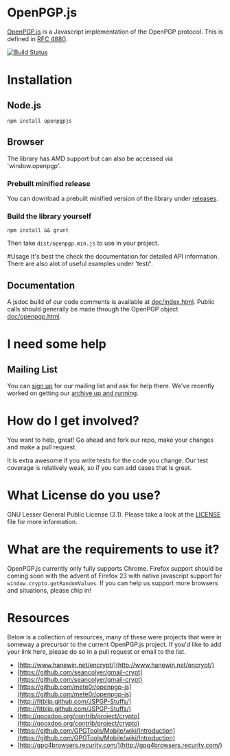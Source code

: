OpenPGP.js
==========

[OpenPGP.js](http://openpgpjs.org/) is a Javascript implementation of the OpenPGP protocol. This is defined in [RFC 4880](http://tools.ietf.org/html/rfc4880).

[![Build Status](https://secure.travis-ci.org/openpgpjs/openpgpjs.png?branch=master,v0.1.x)](http://travis-ci.org/openpgpjs/openpgpjs)

# Installation
## Node.js
    npm install openpgpjs

## Browser
The library has AMD support but can also be accessed via 'window.openpgp'.

### Prebuilt minified release
You can download a prebuilt minified version of the library under [releases](https://github.com/openpgpjs/openpgpjs/releases).

### Build the library yourself
    npm install && grunt

Then take `dist/openpgp.min.js` to use in your project.

#Usage
It's best the check the documentation for detailed API information. There are also alot of useful examples under 'test/'.

## Documentation
A jsdoc build of our code comments is available at [doc/index.html](doc/index.html). Public calls should generally be made through the OpenPGP object [doc/openpgp.html](doc/openpgp.html).

# I need some help
## Mailing List
You can [sign up](http://list.openpgpjs.org/) for our mailing list and ask for help there.  We've recently worked on getting our [archive up and running](http://www.mail-archive.com/list@openpgpjs.org/).

# How do I get involved?
You want to help, great! Go ahead and fork our repo, make your changes
and make a pull request.

It is extra awesome if you write tests for the code you change. Our test coverage is relatively weak, so if you can add cases that is great.

# What License do you use?
GNU Lesser General Public License (2.1). Please take a look at the [LICENSE](LICENSE) file for more information.

# What are the requirements to use it?
OpenPGP.js currently only fully supports Chrome. Firefox support should be coming soon with the advent of Firefox 23 with native javascript support for `window.crypto.getRandomValues`. If you can help us support more browsers and situations, please chip in!

# Resources
Below is a collection of resources, many of these were projects that were in someway a precursor to the current OpenPGP.js project. If you'd like to add your link here, please do so in a pull request or email to the list.

* [http://www.hanewin.net/encrypt/](http://www.hanewin.net/encrypt/)
* [https://github.com/seancolyer/gmail-crypt](https://github.com/seancolyer/gmail-crypt)
* [https://github.com/mete0r/openpgp-js](https://github.com/mete0r/openpgp-js)
* [http://fitblip.github.com/JSPGP-Stuffs/](http://fitblip.github.com/JSPGP-Stuffs/)
* [http://qooxdoo.org/contrib/project/crypto](http://qooxdoo.org/contrib/project/crypto)
* [https://github.com/GPGTools/Mobile/wiki/Introduction](https://github.com/GPGTools/Mobile/wiki/Introduction)
* [http://gpg4browsers.recurity.com/](http://gpg4browsers.recurity.com/)
